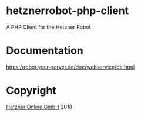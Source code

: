 # hetznerrobot-php-client
A PHP Client for the Hetzner Robot

# Documentation

https://robot.your-server.de/doc/webservice/de.html

# Copyright
[Hetzner Online GmbH](https://www.hetzner.de) 2018
